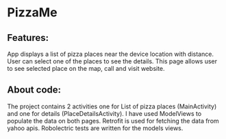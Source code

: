 # PizzaMe 
## Features:
App displays a list of pizza places near the device location with distance.
User can select one of the places to see the details. This page allows user to see selected place on the map, call and visit website. 

## About code:
The project contains 2 activities one for List of pizza places (MainActivity) and one for details (PlaceDetailsActivity).
I have used ModelViews to populate the data on both pages. 
Retrofit is used for fetching the data from yahoo apis.
Robolectric tests are written for the models views.
